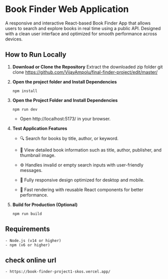 # Book Finder Web Application
A responsive and interactive React-based Book Finder App that allows users to search and explore books in real time using a public API. Designed with a clean user interface and optimized for smooth performance across devices.

## How to Run Locally

1. **Download or Clone the Repository**
    Extract the downloaded zip folder
    git clone <https://github.com/VijayAmpolu/final-finder-project/edit/master/>


3. **Open the project folder and Install Dependencies**
   ```
   npm install
   ```

4. **Open the Project Folder and Install Dependencies**
   ```
   npm run dev
   ```
   - Open http://localhost:5173/ in your browser.

5. **Test Application Features**
   
    - 🔍 Search for books by title, author, or keyword.

    - 📘 View detailed book information such as title, author, publisher, and thumbnail image.

    - ⚙️ Handles invalid or empty search inputs with user-friendly messages.

    - 📱 Fully responsive design optimized for desktop and mobile.

    - 🧩 Fast rendering with reusable React components for better performance.

6. **Build for Production (Optional)**
   ```
   npm run build
   ```

## Requirements
    - Node.js (v14 or higher)
    - npm (v6 or higher)

## check online url
    - https://book-finder-project1-skos.vercel.app/ 
